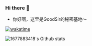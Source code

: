 ### Hi there 👋

- 你好啊，这里是GoodSir的秘密基地～

<!-- - 🔭 I’m currently working on ...
- 🌱 I’m currently learning ...
- 👯 I’m looking to collaborate on ...
- 🤔 I’m looking for help with ...
- 💬 Ask me about ...
- 📫 How to reach me: ...
- 😄 Pronouns: ...
- ⚡ Fun fact: ... -->

[![wakatime](https://wakatime.com/badge/user/04e3f192-51ae-42c4-9648-523f599b5595.svg)](https://wakatime.com/@04e3f192-51ae-42c4-9648-523f599b5595)

![1677883418's Github stats](https://github-readme-stats.vercel.app/api?username=1677883418&show_icons=true)

  <!--START_SECTION:waka-->
  <!--END_SECTION:waka-->